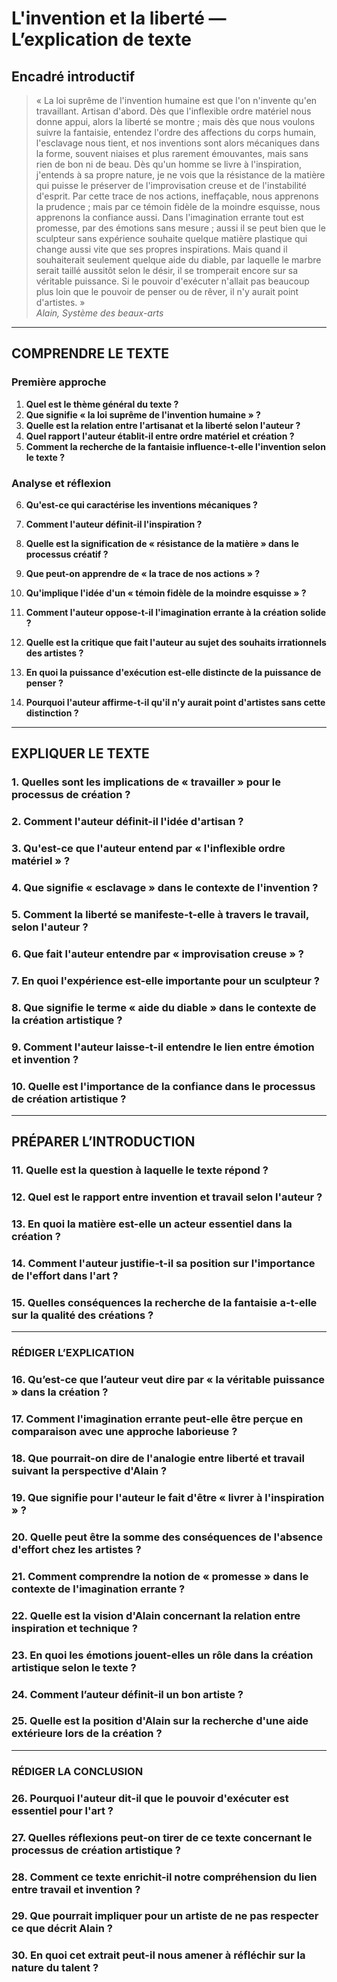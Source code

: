 # L'invention et la liberté — L’explication de texte

## Encadré introductif
> « La loi suprême de l'invention humaine est que l'on n'invente qu'en travaillant. Artisan d'abord. Dès que l'inflexible ordre matériel nous donne appui, alors la liberté se montre ; mais dès que nous voulons suivre la fantaisie, entendez l'ordre des affections du corps humain, l'esclavage nous tient, et nos inventions sont alors mécaniques dans la forme, souvent niaises et plus rarement émouvantes, mais sans rien de bon ni de beau. Dès qu'un homme se livre à l'inspiration, j'entends à sa propre nature, je ne vois que la résistance de la matière qui puisse le préserver de l'improvisation creuse et de l'instabilité d'esprit. Par cette trace de nos actions, ineffaçable, nous apprenons la prudence ; mais par ce témoin fidèle de la moindre esquisse, nous apprenons la confiance aussi. Dans l'imagination errante tout est promesse, par des émotions sans mesure ; aussi il se peut bien que le sculpteur sans expérience souhaite quelque matière plastique qui change aussi vite que ses propres inspirations. Mais quand il souhaiterait seulement quelque aide du diable, par laquelle le marbre serait taillé aussitôt selon le désir, il se tromperait encore sur sa véritable puissance. Si le pouvoir d'exécuter n'allait pas beaucoup plus loin que le pouvoir de penser ou de rêver, il n'y aurait point d'artistes. »  
> *Alain, Système des beaux-arts*

---

## COMPRENDRE LE TEXTE

### Première approche

1. **Quel est le thème général du texte ?**  
2. **Que signifie « la loi suprême de l'invention humaine » ?**  
3. **Quelle est la relation entre l'artisanat et la liberté selon l'auteur ?**  
4. **Quel rapport l'auteur établit-il entre ordre matériel et création ?**  
5. **Comment la recherche de la fantaisie influence-t-elle l'invention selon le texte ?**  

### Analyse et réflexion

6. **Qu'est-ce qui caractérise les inventions mécaniques ?**  
7. **Comment l'auteur définit-il l'inspiration ?**  
8. **Quelle est la signification de « résistance de la matière » dans le processus créatif ?**  
9. **Que peut-on apprendre de « la trace de nos actions » ?**  
10. **Qu'implique l'idée d'un « témoin fidèle de la moindre esquisse » ?**  

11. **Comment l'auteur oppose-t-il l'imagination errante à la création solide ?**  
12. **Quelle est la critique que fait l'auteur au sujet des souhaits irrationnels des artistes ?**  
13. **En quoi la puissance d'exécution est-elle distincte de la puissance de penser ?**  
14. **Pourquoi l'auteur affirme-t-il qu'il n'y aurait point d'artistes sans cette distinction ?**  

---

## EXPLIQUER LE TEXTE

### 1. Quelles sont les implications de « travailler » pour le processus de création ?  
### 2. Comment l'auteur définit-il l'idée d'artisan ?  
### 3. Qu'est-ce que l'auteur entend par « l'inflexible ordre matériel » ?  
### 4. Que signifie « esclavage » dans le contexte de l'invention ?  
### 5. Comment la liberté se manifeste-t-elle à travers le travail, selon l'auteur ?  

### 6. Que fait l'auteur entendre par « improvisation creuse » ?  
### 7. En quoi l'expérience est-elle importante pour un sculpteur ?  
### 8. Que signifie le terme « aide du diable » dans le contexte de la création artistique ?  
### 9. Comment l'auteur laisse-t-il entendre le lien entre émotion et invention ?  
### 10. Quelle est l'importance de la confiance dans le processus de création artistique ?  

---

## PRÉPARER L’INTRODUCTION

### 11. Quelle est la question à laquelle le texte répond ?  
### 12. Quel est le rapport entre invention et travail selon l'auteur ?  
### 13. En quoi la matière est-elle un acteur essentiel dans la création ?  
### 14. Comment l'auteur justifie-t-il sa position sur l'importance de l'effort dans l'art ?  
### 15. Quelles conséquences la recherche de la fantaisie a-t-elle sur la qualité des créations ?  

---

### RÉDIGER L’EXPLICATION

### 16. Qu’est-ce que l’auteur veut dire par « la véritable puissance » dans la création ?  
### 17. Comment l'imagination errante peut-elle être perçue en comparaison avec une approche laborieuse ?  
### 18. Que pourrait-on dire de l'analogie entre liberté et travail suivant la perspective d'Alain ?  
### 19. Que signifie pour l'auteur le fait d'être « livrer à l'inspiration » ?  
### 20. Quelle peut être la somme des conséquences de l'absence d'effort chez les artistes ?  

### 21. Comment comprendre la notion de « promesse » dans le contexte de l'imagination errante ?  
### 22. Quelle est la vision d'Alain concernant la relation entre inspiration et technique ?  
### 23. En quoi les émotions jouent-elles un rôle dans la création artistique selon le texte ?  
### 24. Comment l’auteur définit-il un bon artiste ?  
### 25. Quelle est la position d'Alain sur la recherche d'une aide extérieure lors de la création ?  

---

### RÉDIGER LA CONCLUSION

### 26. Pourquoi l'auteur dit-il que le pouvoir d'exécuter est essentiel pour l'art ?  
### 27. Quelles réflexions peut-on tirer de ce texte concernant le processus de création artistique ?  
### 28. Comment ce texte enrichit-il notre compréhension du lien entre travail et invention ?  
### 29. Que pourrait impliquer pour un artiste de ne pas respecter ce que décrit Alain ?  
### 30. En quoi cet extrait peut-il nous amener à réfléchir sur la nature du talent ?  
